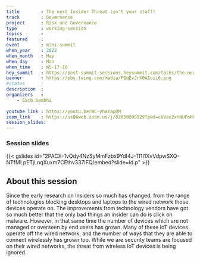 ```yaml
---
title        : The next Insider Threat isn't your staff!
track        : Governance
project      : Risk and Governance
type         : working-session
topics       : 
featured     :
event        : mini-summit
when_year    : 2022
when_month   : May
when_day     : Mon
when_time    : WS-17-18
hey_summit   : https://post-summit-sessions.heysummit.com/talks/the-next-insider-threat-isnt-your-staff/
banner       : https://pbs.twimg.com/media/FQqEvJrX0AIoii6.png
#status      : 
description  :
organizers   :
    - Sarb Sembhi
   
youtube_link : https://youtu.be/WC-yhaYap0M
zoom_link    : https://us06web.zoom.us/j/82850806929?pwd=cUVac2xnNUFoNC9DZ0xCWFBuMVRUUT09
session_slides:
---
```


### Session slides

{{< gslides id="2PACX-1vQdy4NzSyMmFzbx9YdI4J-TI1I1XvVdpwSXQ-NTfMLpETjLnqXuxm7CEthv337IFQ/embed?slide=id.p" >}}

## About this session
Since the early research on Insiders so much has changed, from the range of technologies blocking desktops and laptops to the wired network those devices operate on. The improvements from technology vendors have got so much better that the only bad things an insider can do is click on malware.
However, in that same time the number of devices which are not managed or overseen by end users has grown. Many of these IoT devices operate off the wired network, and the number of ways that they are able to connect wirelessly has grown too.
While we are security teams are focused on their wired networks, the threat from wireless IoT devices is being ignored.  
